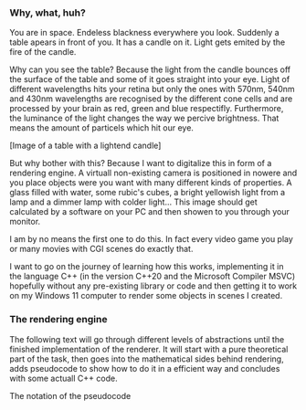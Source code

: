 ### Why, what, huh?

You are in space. Endeless blackness everywhere you look. Suddenly a table apears in front of you. It has a candle on it. Light gets emited by the fire of the candle.

Why can you see the table? Because the light from the candle bounces off the surface of the table and some of it goes straight into your eye. Light of different wavelengths hits your retina but only the ones with 570nm, 540nm and 430nm wavelengths are recognised by the different cone cells and are processed by your brain as red, green and blue respectifly. Furthermore, the luminance of the light changes the way we percive brightness. That means the amount of particels which hit our eye.

[Image of a table with a lightend candle]

But why bother with this? Because I want to digitalize this in form of a rendering engine. A virtuall non-existing camera is positioned in nowere and you place objects were you want with many different kinds of properties. A glass filled with water, some rubic's cubes, a bright yellowish light from a lamp and a dimmer lamp with colder light... This image should get calculated by a software on your PC and then showen to you through your monitor.

I am by no means the first one to do this. In fact every video game you play or many movies with CGI scenes do exactly that.

I want to go on the journey of learning how this works, implementing it in the language C++ (in the version C++20 and the Microsoft Compiler MSVC) hopefully without any pre-existing library or code and then getting it to work on my Windows 11 computer to render some objects in scenes I created.

### The rendering engine

The following text will go through different levels of abstractions until the finished implementation of the renderer.
It will start with a pure theoretical part of the task, then goes into the mathematical sides behind rendering, adds pseudocode to show how to do it in a efficient way and concludes with some actuall C++ code.

The notation of the pseudocode
